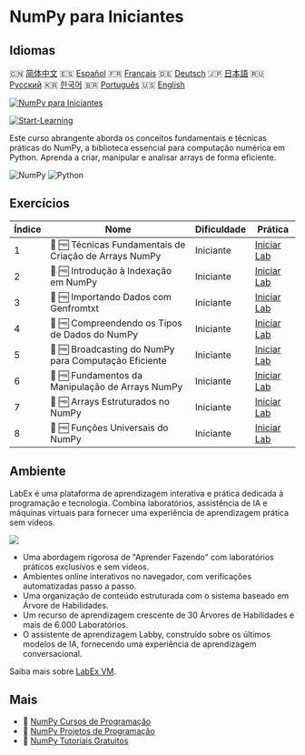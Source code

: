 # NumPy para Iniciantes

## Idiomas

🇨🇳 [简体中文](README_zh.md) 🇪🇸 [Español](README_es.md) 🇫🇷 [Français](README_fr.md) 🇩🇪 [Deutsch](README_de.md) 🇯🇵 [日本語](README_ja.md) 🇷🇺 [Русский](README_ru.md) 🇰🇷 [한국어](README_ko.md) 🇧🇷 [Português](README_pt.md) 🇺🇸 [English](README.md) 

[![NumPy para Iniciantes](https://cover-creator.labex.io/numpy-for-beginners.png?lang=pt)](https://labex.io/pt/courses/numpy-for-beginners)

[![Start-Learning](https://img.shields.io/badge/Start-Learning-whitesmoke?style=for-the-badge)](https://labex.io/pt/courses/numpy-for-beginners)

Este curso abrangente aborda os conceitos fundamentais e técnicas práticas do NumPy, a biblioteca essencial para computação numérica em Python. Aprenda a criar, manipular e analisar arrays de forma eficiente.

![NumPy](https://img.shields.io/badge/NumPy-whitesmoke?style=for-the-badge&logo=numpy)
![Python](https://img.shields.io/badge/Python-whitesmoke?style=for-the-badge&logo=python)


## Exercícios

|   Índice | Nome                                                   | Dificuldade   | Prática                                                                                                         |
|----------|--------------------------------------------------------|---------------|-----------------------------------------------------------------------------------------------------------------|
|        1 | 📖 🆓 Técnicas Fundamentais de Criação de Arrays NumPy | Iniciante     | <a target='_blank' href='https://labex.io/pt/tutorials/numpy-numpy-array-creation-596338'>Iniciar Lab</a>       |
|        2 | 📖 🆓 Introdução à Indexação em NumPy                  | Iniciante     | <a target='_blank' href='https://labex.io/pt/tutorials/numpy-numpy-indexing-on-ndarrays-596339'>Iniciar Lab</a> |
|        3 | 📖 🆓 Importando Dados com Genfromtxt                  | Iniciante     | <a target='_blank' href='https://labex.io/pt/tutorials/numpy-numpy-io-genfromtxt-596340'>Iniciar Lab</a>        |
|        4 | 📖 🆓 Compreendendo os Tipos de Dados do NumPy         | Iniciante     | <a target='_blank' href='https://labex.io/pt/tutorials/numpy-numpy-data-types-596341'>Iniciar Lab</a>           |
|        5 | 📖 🆓 Broadcasting do NumPy para Computação Eficiente  | Iniciante     | <a target='_blank' href='https://labex.io/pt/tutorials/numpy-numpy-broadcasting-596342'>Iniciar Lab</a>         |
|        6 | 📖 🆓 Fundamentos da Manipulação de Arrays NumPy       | Iniciante     | <a target='_blank' href='https://labex.io/pt/tutorials/numpy-numpy-copies-and-views-596343'>Iniciar Lab</a>     |
|        7 | 📖 🆓 Arrays Estruturados no NumPy                     | Iniciante     | <a target='_blank' href='https://labex.io/pt/tutorials/numpy-numpy-structured-arrays-596344'>Iniciar Lab</a>    |
|        8 | 📖 🆓 Funções Universais do NumPy                      | Iniciante     | <a target='_blank' href='https://labex.io/pt/tutorials/numpy-numpy-universal-functions-596345'>Iniciar Lab</a>  |

## Ambiente

LabEx é uma plataforma de aprendizagem interativa e prática dedicada à programação e tecnologia. Combina laboratórios, assistência de IA e máquinas virtuais para fornecer uma experiência de aprendizagem prática sem vídeos.

![](https://tutorial-screenshot.getvm.io/images/vm-1725247253.png)

- Uma abordagem rigorosa de "Aprender Fazendo" com laboratórios práticos exclusivos e sem vídeos.
- Ambientes online interativos no navegador, com verificações automatizadas passo a passo.
- Uma organização de conteúdo estruturada com o sistema baseado em Árvore de Habilidades.
- Um recurso de aprendizagem crescente de 30 Árvores de Habilidades e mais de 6.000 Laboratórios.
- O assistente de aprendizagem Labby, construído sobre os últimos modelos de IA, fornecendo uma experiência de aprendizagem conversacional.

Saiba mais sobre [LabEx VM](https://support.labex.io/using-labex/virtual-machine).

## Mais

- 🔗 [NumPy Cursos de Programação](https://github.com/labex-labs/awesome-programming-courses)
- 🔗 [NumPy Projetos de Programação](https://github.com/labex-labs/awesome-programming-projects)
- 🔗 [NumPy Tutoriais Gratuitos](https://github.com/labex-labs/numpy-free-tutorials)

